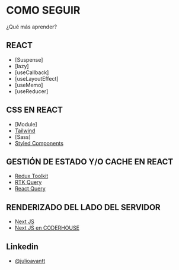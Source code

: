 # COMO SEGUIR

¿Qué más aprender?

## REACT

- [Suspense]
- [lazy]
- [useCallback]
- [useLayoutEffect]
- [useMemo]
- [useReducer]

## CSS EN REACT

- [Module]
- [Tailwind](https://tailwindcss.com/)
- [Sass]
- [Styled Components](https://styled-components.com/)

## GESTIÓN DE ESTADO Y/O CACHE EN REACT

- [Redux Toolkit](https://redux-toolkit.js.org/)
- [RTK Query](https://redux-toolkit.js.org/rtk-query/overview)
- [React Query](https://tanstack.com/query/v3/)

## RENDERIZADO DEL LADO DEL SERVIDOR

- [Next JS](https://vercel.com/solutions/nextjs)
- [Next JS en CODERHOUSE](https://www.coderhouse.com/online/next-js-flex)

## Linkedin

- [@julioavantt](https://linkedin.com/in/julio-avantt)
